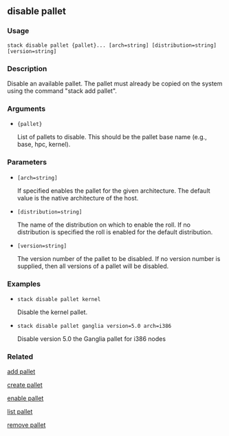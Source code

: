 ## disable pallet

### Usage

`stack disable pallet {pallet}... [arch=string] [distribution=string] [version=string]`

### Description

Disable an available pallet. The pallet must already be copied on the
	system using the command "stack add pallet".

### Arguments

* `{pallet}`

   List of pallets to disable. This should be the pallet base name (e.g.,
	base, hpc, kernel).


### Parameters
* `[arch=string]`

   If specified enables the pallet for the given architecture.  The default
	value is the native architecture of the host.
* `[distribution=string]`

   The name of the distribution on which to enable the roll. If no
	distribution is specified the roll is enabled for the default
	distribution.
* `[version=string]`

   The version number of the pallet to be disabled. If no version number is
	supplied, then all versions of a pallet will be disabled.

### Examples

* `stack disable pallet kernel`

   Disable the kernel pallet.

* `stack disable pallet ganglia version=5.0 arch=i386`

   Disable version 5.0 the Ganglia pallet for i386 nodes


### Related
[add pallet](add-pallet)

[create pallet](create-pallet)

[enable pallet](enable-pallet)

[list pallet](list-pallet)

[remove pallet](remove-pallet)


